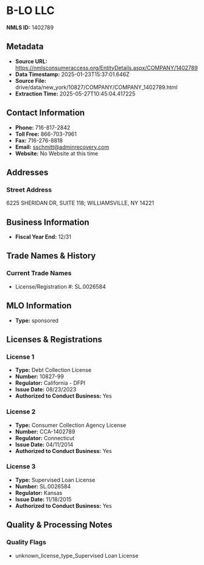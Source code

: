 # B-LO LLC

**NMLS ID:** 1402789

## Metadata
- **Source URL:** https://nmlsconsumeraccess.org/EntityDetails.aspx/COMPANY/1402789
- **Data Timestamp:** 2025-01-23T15:37:01.646Z
- **Source File:** drive/data/new_york/10827/COMPANY/COMPANY_1402789.html
- **Extraction Time:** 2025-05-27T10:45:04.417225

## Contact Information
- **Phone:** 716-817-2842
- **Toll Free:** 866-703-7961
- **Fax:** 716-276-8818
- **Email:** sschmitt@adminrecovery.com
- **Website:** No Website at this time

## Addresses
### Street Address
6225 SHERIDAN DR, SUITE 118; WILLIAMSVILLE, NY 14221

## Business Information
- **Fiscal Year End:** 12/31

## Trade Names & History
### Current Trade Names
- License/Registration #: SL.0026584

## MLO Information
- **Type:** sponsored

## Licenses & Registrations

### License 1
- **Type:** Debt Collection License
- **Number:** 10827-99
- **Regulator:** California - DFPI
- **Issue Date:** 08/23/2023
- **Authorized to Conduct Business:** Yes

### License 2
- **Type:** Consumer Collection Agency License
- **Number:** CCA-1402789
- **Regulator:** Connecticut
- **Issue Date:** 04/11/2014
- **Authorized to Conduct Business:** Yes

### License 3
- **Type:** Supervised Loan License
- **Number:** SL.0026584
- **Regulator:** Kansas
- **Issue Date:** 11/18/2015
- **Authorized to Conduct Business:** Yes

## Quality & Processing Notes
### Quality Flags
- unknown_license_type_Supervised Loan License

